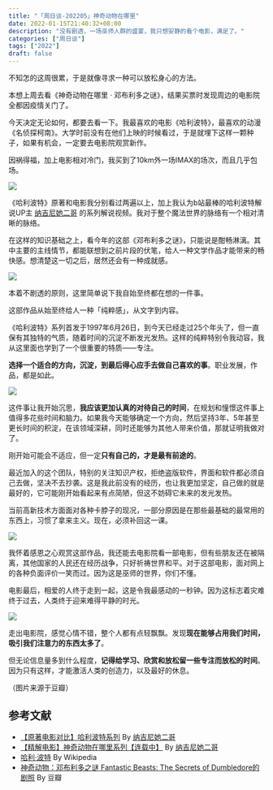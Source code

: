 ```yaml
---
title: "「周日谈-202205」神奇动物在哪里"
date: 2022-01-15T21:40:32+08:00
description: "没有剧透，一场巫师人群的盛宴，我只想安静的看个电影，满足了。"
categories: ["周日谈"]
tags: ["2022"]
draft: false
---
```


不知怎的这周很累，于是就像寻求一种可以放松身心的方法。

本想上周去看《神奇动物在哪里 · 邓布利多之谜》，结果买票时发现周边的电影院全都因疫情关门了。

今天决定无论如何，都要去看一下。我最喜欢的电影《哈利波特》，最喜欢的动漫《名侦探柯南》。大学时前没有在他们上映的时候看过，于是就埋下这样一颗种子，如果有机会，一定要去电影院观赏新作。

因祸得福，加上电影相对冷门，我买到了10km外一场IMAX的场次，而且几乎包场。

![](https://imagehost-cdn.frytea.com/images/2022/04/17/2022041722001146fee1d03a9bcd0cb.png)

《哈利波特》原著和电影我分别看过两遍以上，加上我认为b站最棒的哈利波特解说UP主 [纳吉尼她二哥](https://space.bilibili.com/476726345/) 的系列解说视频。我对于整个魔法世界的脉络有一个相对清晰的脉络。

在这样的知识基础之上，看今年的这部《邓布利多之谜》，只能说是酣畅淋漓。其中主要的主线情节，都能联想到之前片段的伏笔，给人一种文学作品才能带来的畅快感。想清楚这一切之后，居然还会有一种成就感。

![](https://imagehost-cdn.frytea.com/images/2022/04/17/20220417220116269e3bad369879d8d.png)

本着不剧透的原则，这里简单说下我自始至终都在想的一件事。

这部作品从始至终给人一种「纯粹感」，从文字到内容。

《哈利波特》系列首发于1997年6月26日，到今天已经走过25个年头了，但一直保有其独特的气质，随着时间的沉淀不断发光发热。这样的纯粹特别令我动容，我从这里面也学到了一个很重要的特质——专注。

**选择一个适合的方向，沉淀，到最后得心应手去做自己喜欢的事**。职业发展，作品，都是如此。

![](https://imagehost-cdn.frytea.com/images/2022/04/17/2022041722038507d6bf8a14410f15f.png)

这件事让我开始沉思，**我应该更加认真的对待自己的时间**，在规划和憧憬这件事上值得多花些时间和脑力。如果我今天能够确定一个方向，然后坚持3年、5年甚至更长时间的积淀，在该领域深耕，同时还能够为其他人带来价值，那就证明我做对了。

刚开始可能会不适应，但一定**只有自己的，才是最有前途的**。

最近加入的这个团队，特别的关注知识产权，拒绝盗版软件，界面和软件都必须自己去做，坚决不去抄袭。这是我此前没有的经历，也让我更加坚定，自己做的就是最好的，它可能刚开始看起来有点简陋，但这不妨碍它未来的发光发热。

当前高新技术方面面对各种卡脖子的现况，一部分原因是在那些最基础的最常用的东西上，习惯了拿来主义。现在，必须补回这一课。

![](https://imagehost-cdn.frytea.com/images/2022/04/17/202204172204328650de8ed50c1a5f1.png)

我怀着感恩之心观赏这部作品，我还能去电影院看一部电影，但有些朋友还在被隔离，其他国家的人民还在经历战争，只好祈祷世界和平。对于这部电影，面对网上的各种负面评价一笑而过。因为这是巫师的世界，你们不懂。

电影最后，相爱的人终于走到一起，这是令我最感动的一秒钟。因为这标志着灾难终于过去，人类终于迎来难得平静的时光。

![](https://imagehost-cdn.frytea.com/images/2022/04/17/2022041722097550bd3a1faf017d171.png)

走出电影院，感觉心情不错，整个人都有点轻飘飘。发现**现在能够占用我们时间，吸引我们注意力的东西太多了**。

但无论信息量多到什么程度，**记得给学习、欣赏和放松留一些专注而放松的时间**。因为只有这样，才能激活人类的创造力，以及最好的休息。

（图片来源于豆瓣）

## 参考文献
- [【原著电影对比】哈利波特系列](https://space.bilibili.com/476726345/channel/seriesdetail?sid=862106) By  [纳吉尼她二哥](https://space.bilibili.com/476726345/)
- [【精解电影】神奇动物在哪里系列【连载中】](https://space.bilibili.com/476726345/channel/seriesdetail?sid=862105) By   [纳吉尼她二哥](https://space.bilibili.com/476726345/)
- [哈利·波特](https://zh.wikipedia.org/wiki/哈利·波特) By Wikipedia
- [神奇动物：邓布利多之谜 Fantastic Beasts: The Secrets of Dumbledore的剧照](https://movie.douban.com/subject/26147418/photos?type=S&start=120&sortby=like&size=a&subtype=a) By  豆瓣